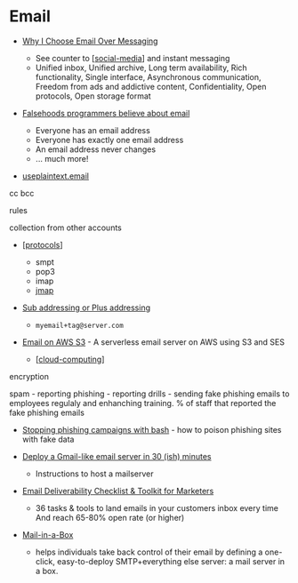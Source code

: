 Email
=====

* [Why I Choose Email Over Messaging](https://www.spinellis.gr/blog/20250926/?li)
    * See counter to [[social-media]] and instant messaging
    * Unified inbox, Unified archive, Long term availability, Rich functionality, Single interface, Asynchronous communication, Freedom from ads and addictive content, Confidentiality, Open protocols, Open storage format

* [Falsehoods programmers believe about email](https://beesbuzz.biz/code/439-Falsehoods-programmers-believe-about-email)
    * Everyone has an email address
    * Everyone has exactly one email address
    * An email address never changes
    * ... much more!
* [useplaintext.email](https://useplaintext.email)

cc bcc

rules

collection from other accounts

* [[protocols]]
    * smpt
    * pop3
    * imap
    * [jmap](https://jmap.io/spec.html)

* [Sub addressing or Plus addressing](https://en.wikipedia.org/wiki/Email_address#Subaddressing)
    * `myemail+tag@server.com`

* [Email on AWS S3](https://github.com/0x4447/0x4447_product_s3_email) - A serverless email server on AWS using S3 and SES
    * [[cloud-computing]]

encryption

spam - reporting
phishing - reporting
    drills - sending fake phishing emails to employees regulaly and enhanching training.
    % of staff that reported the fake phishing emails



* [Stopping phishing campaigns with bash](https://blog.haschek.at/2020/stopping-phishing-campaigns-with-bash.html) - how to poison phishing sites with fake data

* [Deploy a Gmail-like email server in 30 (ish) minutes](https://andycallaghan.com/posts/deploy-a-gmail-like-email-server-in-30-minutes/)
    * Instructions to host a mailserver

* [Email Deliverability Checklist & Toolkit for Marketers](https://www.helloinbox.email/)
    * 36 tasks & tools to land emails in your customers inbox every time And reach 65-80% open rate (or higher)

* [Mail-in-a-Box](https://github.com/mail-in-a-box/mailinabox)
    * helps individuals take back control of their email by defining a one-click, easy-to-deploy SMTP+everything else server: a mail server in a box. 

[//begin]: # "Autogenerated link references for markdown compatibility"
[social-media]: social-media.md "Social Media"
[protocols]: protocols.md "Protocols"
[cloud-computing]: cloud-computing.md "Cloud Computing"
[//end]: # "Autogenerated link references"